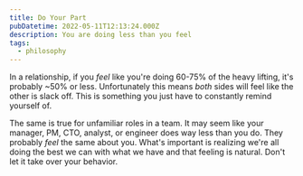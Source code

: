 ```yaml
---
title: Do Your Part
pubDatetime: 2022-05-11T12:13:24.000Z
description: You are doing less than you feel
tags:
  - philosophy
---
```


In a relationship, if you _feel_ like you're doing 60-75% of the heavy lifting, it's probably ~50%
or less. Unfortunately this means _both_ sides will feel like the other is slack off. This is
something you just have to constantly remind yourself of.

The same is true for unfamiliar roles in a team. It may seem like your manager, PM, CTO, analyst, or
engineer does way less than you do. They probably _feel_ the same about you. What's important is
realizing we're all doing the best we can with what we have and that feeling is natural. Don't let
it take over your behavior.
